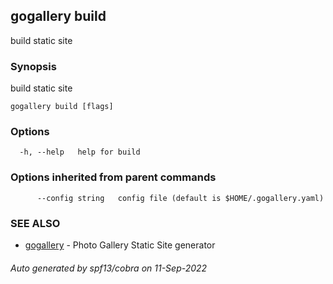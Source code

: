 ## gogallery build

build static site

### Synopsis

build static site

```
gogallery build [flags]
```

### Options

```
  -h, --help   help for build
```

### Options inherited from parent commands

```
      --config string   config file (default is $HOME/.gogallery.yaml)
```

### SEE ALSO

* [gogallery](gogallery.md)	 - Photo Gallery Static Site generator 

###### Auto generated by spf13/cobra on 11-Sep-2022
